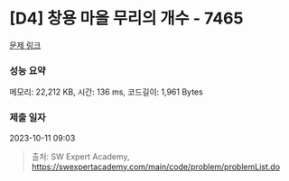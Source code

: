 # [D4] 창용 마을 무리의 개수 - 7465 

[문제 링크](https://swexpertacademy.com/main/code/problem/problemDetail.do?contestProbId=AWngfZVa9XwDFAQU) 

### 성능 요약

메모리: 22,212 KB, 시간: 136 ms, 코드길이: 1,961 Bytes

### 제출 일자

2023-10-11 09:03



> 출처: SW Expert Academy, https://swexpertacademy.com/main/code/problem/problemList.do